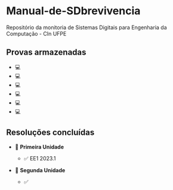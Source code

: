 # Manual-de-SDbrevivencia
Repositório da monitoria de Sistemas Digitais para Engenharia da Computação - CIn UFPE

## Provas armazenadas

- 💻
- 💻
- 💻
- 💻
- 💻
- 💻


## Resoluções concluídas
- 📌 **Primeira Unidade**
  - ✅ EE1 2023.1 

- 📌 **Segunda Unidade**
  - ✅ 
